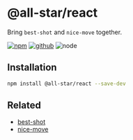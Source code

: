 # @all-star/react

Bring `best-shot` and `nice-move` together.

[![npm][npm-badge]][npm-url]
[![github][github-badge]][github-url]
![node][node-badge]

[npm-url]: https://www.npmjs.com/package/@all-star/react
[npm-badge]: https://img.shields.io/npm/v/@all-star/react.svg?style=flat-square&logo=npm
[github-url]: https://github.com/airkro/all-star/tree/master/packages/react
[github-badge]: https://img.shields.io/npm/l/@all-star/react.svg?style=flat-square&colorB=blue&logo=github
[node-badge]: https://img.shields.io/node/v/@all-star/react.svg?style=flat-square&colorB=green&logo=node.js

## Installation

```bash
npm install @all-star/react --save-dev
```

## Related

- [best-shot](https://github.com/best-shot/best-shot)
- [nice-move](https://github.com/nice-move/nice-move)
